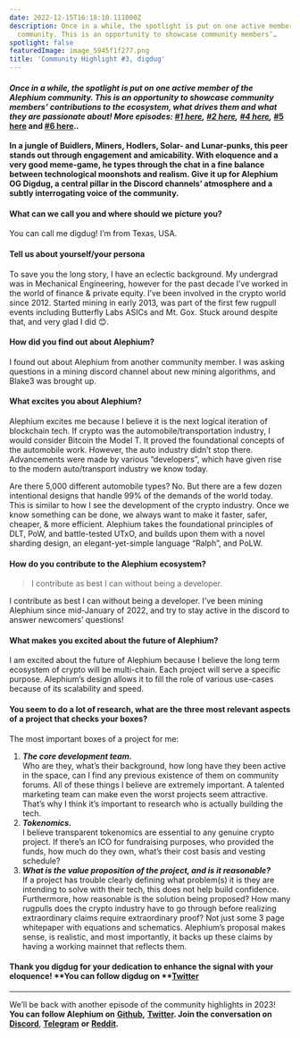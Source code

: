 ```yaml
---
date: 2022-12-15T16:18:10.111000Z
description: Once in a while, the spotlight is put on one active member of the Alephium
  community. This is an opportunity to showcase community members’…
spotlight: false
featuredImage: image_5945f1f277.png
title: 'Community Highlight #3, digdug'
---
```


#### _Once in a while, the spotlight is put on one active member of the Alephium community. This is an opportunity to showcase community members’ contributions to the ecosystem, what drives them and what they are passionate about! More episodes:_ <a href="https://medium.com/@alephium/community-highlight-wilhelm-k%C3%A4llstr%C3%B6m-aka-oracleuggla-81d3938c5692" ><em>#1 here</em></a>_,_ <a href="https://medium.com/@alephium/community-highlight-cgi-bin-c102cc106f19" ><em>#2 here</em></a>_,_ <a href="https://medium.com/@alephium/community-highlight-4-montail-e24fd88882a0" ><em>#4 here</em></a>_,_ <a href="https://medium.com/@alephium/community-highlight-5-txn-71c4fd76ffe8" >#5 here</a> and <a href="https://medium.com/@alephium/community-highlight-6-waldi-zkit-beats-37af1f6df3b8" >#6 here</a>._._

**In a jungle of Buidlers, Miners, Hodlers, Solar- and Lunar-punks, this peer stands out through engagement and amicability. With eloquence and a very good meme-game, he types through the chat in a fine balance between technological moonshots and realism. Give it up for Alephium OG Digdug, a central pillar in the Discord channels’ atmosphere and a subtly interrogating voice of the community.**

#### What can we call you and where should we picture you?

You can call me digdug! I’m from Texas, USA.

#### Tell us about yourself/your persona

To save you the long story, I have an eclectic background. My undergrad was in Mechanical Engineering, however for the past decade I’ve worked in the world of finance & private equity. I’ve been involved in the crypto world since 2012. Started mining in early 2013, was part of the first few rugpull events including Butterfly Labs ASICs and Mt. Gox. Stuck around despite that, and very glad I did 😊.

#### How did you find out about Alephium?

I found out about Alephium from another community member. I was asking questions in a mining discord channel about new mining algorithms, and Blake3 was brought up.

#### What excites you about Alephium?

Alephium excites me because I believe it is the next logical iteration of blockchain tech. If crypto was the automobile/transportation industry, I would consider Bitcoin the Model T. It proved the foundational concepts of the automobile work. However, the auto industry didn’t stop there. Advancements were made by various “developers”, which have given rise to the modern auto/transport industry we know today.

Are there 5,000 different automobile types? No. But there are a few dozen intentional designs that handle 99% of the demands of the world today. This is similar to how I see the development of the crypto industry. Once we know something can be done, we always want to make it faster, safer, cheaper, & more efficient. Alephium takes the foundational principles of DLT, PoW, and battle-tested UTxO, and builds upon them with a novel sharding design, an elegant-yet-simple language “Ralph”, and PoLW.

#### How do you contribute to the Alephium ecosystem?

> I contribute as best I can without being a developer.

I contribute as best I can without being a developer. I’ve been mining Alephium since mid-January of 2022, and try to stay active in the discord to answer newcomers’ questions!

#### What makes you excited about the future of Alephium?

I am excited about the future of Alephium because I believe the long term ecosystem of crypto will be multi-chain. Each project will serve a specific purpose. Alephium’s design allows it to fill the role of various use-cases because of its scalability and speed.

#### You seem to do a lot of research, what are the three most relevant aspects of a project that checks your boxes?

The most important boxes of a project for me:

1.  <span id="3727">**_The core development team._**  
    Who are they, what’s their background, how long have they been active in the space, can I find any previous existence of them on community forums. All of these things I believe are extremely important. A talented marketing team can make even the worst projects seem attractive. That’s why I think it’s important to research who is actually building the tech.</span>
2.  <span id="f2d5">**_Tokenomics._**  
    I believe transparent tokenomics are essential to any genuine crypto project. If there’s an ICO for fundraising purposes, who provided the funds, how much do they own, what’s their cost basis and vesting schedule?</span>
3.  <span id="6a0a">**_What is the value proposition of the project, and is it reasonable?_**  
    If a project has trouble clearly defining what problem(s) it is they are intending to solve with their tech, this does not help build confidence. Furthermore, how reasonable is the solution being proposed? How many rugpulls does the crypto industry have to go through before realizing extraordinary claims require extraordinary proof? Not just some 3 page whitepaper with equations and schematics. Alephium’s proposal makes sense, is realistic, and most importantly, it backs up these claims by having a working mainnet that reflects them.</span>

#### Thank you digdug for your dedication to enhance the signal with your eloquence! **You can follow digdug on **<a href="https://twitter.com/_digdug_" ><strong>Twitter</strong></a>

---

We’ll be back with another episode of the community highlights in 2023! **You can follow Alephium on** <a href="https://github.com/alephium/" ><strong>Github</strong></a>**,** <a href="https://twitter.com/alephium" ><strong>Twitter</strong></a>**. Join the conversation on [Discord](/discord)**, <a href="https://t.me/alephiumgroup" ><strong>Telegram</strong></a> **or** <a href="https://www.reddit.com/r/alephium" ><strong>Reddit</strong></a>**.**
